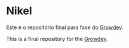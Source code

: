# Nikel

Este é o repositório final para fase do [Growdev](https://www.growdev.com.br/).

This is a final repository for the [Growdev](https://www.growdev.com.br/).
